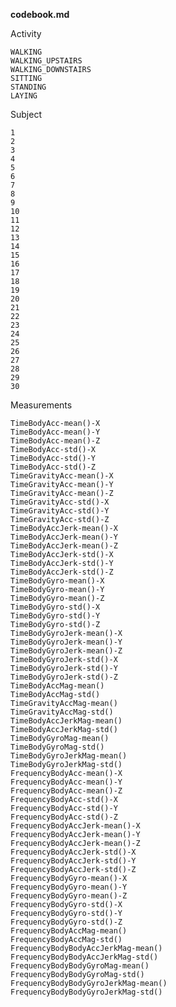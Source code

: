 **codebook.md**

Activity

	WALKING	WALKING_UPSTAIRS	WALKING_DOWNSTAIRS	SITTING	STANDING	LAYING

Subject

	1	2	3	4	5	6	7	8	9	10	11	12	13	14	15	16	17	18	19	20	21	22	23	24	25	26	27	28	29	30
Measurements
	
	TimeBodyAcc-mean()-X	TimeBodyAcc-mean()-Y	TimeBodyAcc-mean()-Z	TimeBodyAcc-std()-X	TimeBodyAcc-std()-Y	TimeBodyAcc-std()-Z	TimeGravityAcc-mean()-X	TimeGravityAcc-mean()-Y	TimeGravityAcc-mean()-Z	TimeGravityAcc-std()-X	TimeGravityAcc-std()-Y	TimeGravityAcc-std()-Z	TimeBodyAccJerk-mean()-X	TimeBodyAccJerk-mean()-Y	TimeBodyAccJerk-mean()-Z	TimeBodyAccJerk-std()-X	TimeBodyAccJerk-std()-Y	TimeBodyAccJerk-std()-Z	TimeBodyGyro-mean()-X	TimeBodyGyro-mean()-Y	TimeBodyGyro-mean()-Z	TimeBodyGyro-std()-X	TimeBodyGyro-std()-Y	TimeBodyGyro-std()-Z	TimeBodyGyroJerk-mean()-X	TimeBodyGyroJerk-mean()-Y	TimeBodyGyroJerk-mean()-Z	TimeBodyGyroJerk-std()-X	TimeBodyGyroJerk-std()-Y	TimeBodyGyroJerk-std()-Z	TimeBodyAccMag-mean()	TimeBodyAccMag-std()	TimeGravityAccMag-mean()	TimeGravityAccMag-std()	TimeBodyAccJerkMag-mean()	TimeBodyAccJerkMag-std()	TimeBodyGyroMag-mean()	TimeBodyGyroMag-std()	TimeBodyGyroJerkMag-mean()	TimeBodyGyroJerkMag-std()	FrequencyBodyAcc-mean()-X	FrequencyBodyAcc-mean()-Y	FrequencyBodyAcc-mean()-Z	FrequencyBodyAcc-std()-X	FrequencyBodyAcc-std()-Y	FrequencyBodyAcc-std()-Z	FrequencyBodyAccJerk-mean()-X	FrequencyBodyAccJerk-mean()-Y	FrequencyBodyAccJerk-mean()-Z	FrequencyBodyAccJerk-std()-X	FrequencyBodyAccJerk-std()-Y	FrequencyBodyAccJerk-std()-Z	FrequencyBodyGyro-mean()-X	FrequencyBodyGyro-mean()-Y	FrequencyBodyGyro-mean()-Z	FrequencyBodyGyro-std()-X	FrequencyBodyGyro-std()-Y	FrequencyBodyGyro-std()-Z	FrequencyBodyAccMag-mean()	FrequencyBodyAccMag-std()	FrequencyBodyBodyAccJerkMag-mean()	FrequencyBodyBodyAccJerkMag-std()	FrequencyBodyBodyGyroMag-mean()	FrequencyBodyBodyGyroMag-std()	FrequencyBodyBodyGyroJerkMag-mean()	FrequencyBodyBodyGyroJerkMag-std()